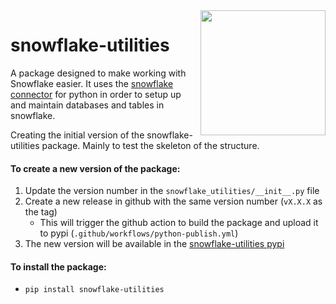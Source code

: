 <img src="https://upload.wikimedia.org/wikipedia/commons/thumb/f/ff/Snowflake_Logo.svg/2560px-Snowflake_Logo.svg.png" width="200" align="right">

# snowflake-utilities
A package designed to make working with Snowflake easier. It uses the [snowflake connector](https://docs.snowflake.com/en/developer-guide/python-connector/python-connector) for python in order to setup up and maintain databases and tables in snowflake.

Creating the initial version of the snowflake-utilities package. Mainly to test the skeleton of the structure.

#### To create a new version of the package:
1. Update the version number in the `snowflake_utilities/__init__.py` file
2. Create a new release in github with the same version number (`vX.X.X` as the tag)
    - This will trigger the github action to build the package and upload it to pypi (`.github/workflows/python-publish.yml`)
3. The new version will be available in the [snowflake-utilities pypi](https://pypi.org/project/snowflake-utilities/)

#### To install the package:
- `pip install snowflake-utilities`
